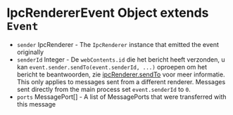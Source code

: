# IpcRendererEvent Object extends `Event`

* `sender` IpcRenderer - The `IpcRenderer` instance that emitted the event originally
* `senderId` Integer - De `webContents.id` die het bericht heeft verzonden, u kan `event.sender.sendTo(event.senderId, ...)` oproepen om het bericht te beantwoorden, zie [ipcRenderer.sendTo][ipc-renderer-sendto] voor meer informatie. This only applies to messages sent from a different renderer. Messages sent directly from the main process set `event.senderId` to `0`.
* `ports` MessagePort[] - A list of MessagePorts that were transferred with this message

[ipc-renderer-sendto]: ../ipc-renderer.md#ipcrenderersendtowebcontentsid-channel-args
